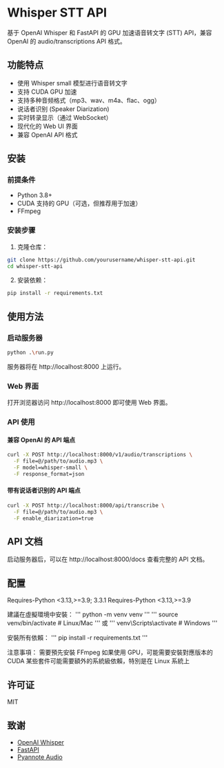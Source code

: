 # Whisper STT API

基于 OpenAI Whisper 和 FastAPI 的 GPU 加速语音转文字 (STT) API，兼容 OpenAI 的 audio/transcriptions API 格式。

## 功能特点

- 使用 Whisper small 模型进行语音转文字
- 支持 CUDA GPU 加速
- 支持多种音频格式（mp3、wav、m4a、flac、ogg）
- 说话者识别 (Speaker Diarization)
- 实时转录显示（通过 WebSocket）
- 现代化的 Web UI 界面
- 兼容 OpenAI API 格式

## 安装

### 前提条件

- Python 3.8+
- CUDA 支持的 GPU（可选，但推荐用于加速）
- FFmpeg

### 安装步骤

1. 克隆仓库：

```bash
git clone https://github.com/yourusername/whisper-stt-api.git
cd whisper-stt-api
```

2. 安装依赖：

```bash
pip install -r requirements.txt
```
## 使用方法

### 启动服务器

```bash
python .\run.py
```

服务器将在 http://localhost:8000 上运行。

### Web 界面

打开浏览器访问 http://localhost:8000 即可使用 Web 界面。

### API 使用

#### 兼容 OpenAI 的 API 端点

```bash
curl -X POST http://localhost:8000/v1/audio/transcriptions \
  -F file=@/path/to/audio.mp3 \
  -F model=whisper-small \
  -F response_format=json
```

#### 带有说话者识别的 API 端点

```bash
curl -X POST http://localhost:8000/api/transcribe \
  -F file=@/path/to/audio.mp3 \
  -F enable_diarization=true
```

## API 文档

启动服务器后，可以在 http://localhost:8000/docs 查看完整的 API 文档。

## 配置

Requires-Python <3.13,>=3.9; 3.3.1 Requires-Python <3.13,>=3.9

建議在虛擬環境中安裝：
'''
python -m venv venv
'''
'''
source venv/bin/activate  # Linux/Mac
'''
或
'''
venv\Scripts\activate  # Windows
'''

安裝所有依賴：
'''
pip install -r requirements.txt
'''

注意事項：
需要預先安裝 FFmpeg
如果使用 GPU，可能需要安裝對應版本的 CUDA
某些套件可能需要額外的系統級依賴，特別是在 Linux 系統上

## 许可证

MIT

## 致谢

- [OpenAI Whisper](https://github.com/openai/whisper)
- [FastAPI](https://fastapi.tiangolo.com/)
- [Pyannote Audio](https://github.com/pyannote/pyannote-audio) 
